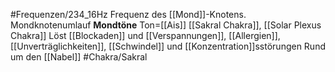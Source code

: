 #Frequenzen/234_16Hz
Frequenz des [[Mond]]-Knotens.
Mondknotenumlauf
**Mondtöne**
Ton=[[Ais]]
[[Sakral Chakra]], [[Solar Plexus Chakra]]
Löst [[Blockaden]] und [[Verspannungen]], [[Allergien]], [[Unverträglichkeiten]], [[Schwindel]] und [[Konzentration]]sstörungen
Rund um den [[Nabel]]
#Chakra/Sakral